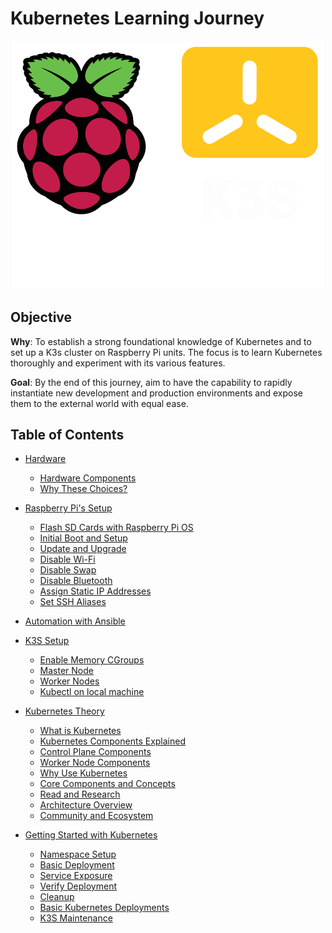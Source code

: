 # Kubernetes Learning Journey

<p align="center">
  <img src="./assets/images/kubernetes.png" style="width: 500px;">
</p>

## Objective

**Why**: To establish a strong foundational knowledge of Kubernetes and to set up a K3s cluster on Raspberry Pi units. The focus is to learn Kubernetes thoroughly and experiment with its various features.

**Goal**: By the end of this journey, aim to have the capability to rapidly instantiate new development and production environments and expose them to the external world with equal ease.

## Table of Contents
- [Hardware](./docs/hardware-components.md#hardware)
  - [Hardware Components](./docs/hardware-components.md#hardware)
  - [Why These Choices?](./docs/hardware-components.md#why-these-choices)
- [Raspberry Pi's Setup](./docs/raspberry-pi-setup.md#raspberry-pis-setup)
  - [Flash SD Cards with Raspberry Pi OS](./docs/raspberry-pi-setup.md#flash-sd-cards-with-raspberry-pi-os-using-pi-imager)
  - [Initial Boot and Setup](./docs/raspberry-pi-setup.md#initial-boot-and-setup)
  - [Update and Upgrade](./docs/raspberry-pi-setup.md#update-and-upgrade---ansible-playbook)
  - [Disable Wi-Fi](./docs/raspberry-pi-setup.md#disable-wi-fi-ansible-playbook)
  - [Disable Swap](./docs/raspberry-pi-setup.md#disable-swap-ansible-playbook)
  - [Disable Bluetooth](./docs/raspberry-pi-setup.md#disable-bluetooth)
  - [Assign Static IP Addresses](./docs/raspberry-pi-setup.md#assign-static-ip-addresses)
  - [Set SSH Aliases](./docs/raspberry-pi-setup.md#set-ssh-aliases)

- [Automation with Ansible](./docs/getting-started-with-ansible.md)

- [K3S Setup](./docs/k3s-setup.md#k3s-setup)
  - [Enable Memory CGroups](./docs/k3s-setup.md#enable-memory-cgroups-ansible-playbook)
  - [Master Node](./docs/k3s-setup.md#setup-the-master-node)
  - [Worker Nodes](./docs/k3s-setup.md#setup-worker-nodes)
  - [Kubectl on local machine](./docs/k3s-setup.md#setup-kubectl-on-your-local-machine)

- [Kubernetes Theory](./docs/kubernetes-theory.md#kubernetes)
  - [What is Kubernetes](./docs/kubernetes-theory.md#1-what-is-kubernetes-)
  - [Kubernetes Components Explained](./docs/kubernetes-theory.md#kubernetes-components-explained)
  - [Control Plane Components](./docs/kubernetes-theory.md#control-plane-components)
  - [Worker Node Components](./docs/kubernetes-theory.md#worker-node-components)
  - [Why Use Kubernetes](./docs/kubernetes-theory.md#2-why-use-kubernetes)
  - [Core Components and Concepts](./docs/kubernetes-theory.md#3-core-components-and-concepts)
  - [Read and Research](./docs/kubernetes-theory.md#5-read-and-research)
  - [Architecture Overview](./docs/kubernetes-theory.md#4-architecture-overview)
  - [Community and Ecosystem](./docs/kubernetes-theory.md#6-community-and-ecosystem)

- [Getting Started with Kubernetes](./docs/getting-started-with-kubernetes.md#gettting-started-with-kubernetes)
  - [Namespace Setup](./docs/getting-started-with-kubernetes.md#namespace-setup)
  - [Basic Deployment](./docs/getting-started-with-kubernetes.md#basic-deployment)
  - [Service Exposure](./docs/getting-started-with-kubernetes.md#service-exposure)
  - [Verify Deployment](./docs/getting-started-with-kubernetes.md#verify-deployment)
  - [Cleanup](./docs/getting-started-with-kubernetes.md#cleanup-wiping-everything-and-starting-over)
  - [Basic Kubernetes Deployments](./docs/getting-started-with-kubernetes.md#basic-kubernetes-deployments)
  - [K3S Maintenance](./docs/k3s-maintenance.md)
